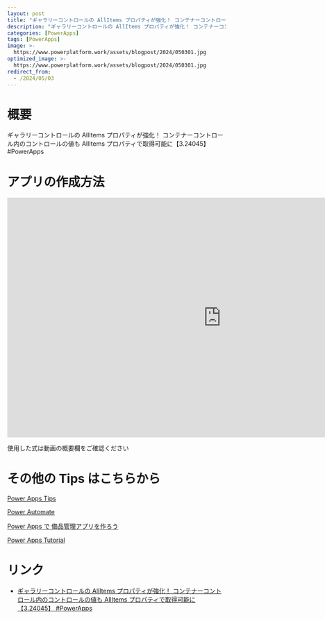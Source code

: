 ```yaml
---
layout: post
title: "ギャラリーコントロールの AllItems プロパティが強化！ コンテナーコントロール内のコントロールの値も AllItems プロパティで取得可能に【3.24045】 #PowerApps"
description: "ギャラリーコントロールの AllItems プロパティが強化！ コンテナーコントロール内のコントロールの値も AllItems プロパティで取得可能に【3.24045】 #PowerAppsを動画で分かりやすく解説"
categories: [PowerApps]
tags: [PowerApps]
image: >-
  https://www.powerplatform.work/assets/blogpost/2024/050301.jpg
optimized_image: >-
  https://www.powerplatform.work/assets/blogpost/2024/050301.jpg
redirect_from:
  - /2024/05/03
---
```



#  概要

ギャラリーコントロールの AllItems プロパティが強化！ コンテナーコントロール内のコントロールの値も AllItems プロパティで取得可能に【3.24045】 #PowerApps


# アプリの作成方法

<iframe width="983" height="553" src="https://www.youtube.com/embed/mBqW1uoa37w" title="YouTube video player" frameborder="0" allow="accelerometer; autoplay; clipboard-write; encrypted-media; gyroscope; picture-in-picture" allowfullscreen></iframe>


使用した式は動画の概要欄をご確認ください


# その他の Tips はこちらから

[Power Apps Tips](https://www.youtube.com/watch?v=VrAQf3JQ7yM&list=PLVhFi1fb3DqakSLVMn22DDcySXh9jtzi- )


[Power Automate](https://www.youtube.com/watch?v=-YnJYT0ASEM&list=PLVhFi1fb3Dqbzic6GieqnLFgD3aTj-eHA)


[Power Apps で 備品管理アプリを作ろう](https://www.youtube.com/playlist?list=PLVhFi1fb3DqZM3HKb8Hea6XEL96990Fyn)


[Power Apps Tutorial](https://www.youtube.com/playlist?list=PLVhFi1fb3DqalxpL974VvAJvV4iWoSbe_)


# リンク


- [ギャラリーコントロールの AllItems プロパティが強化！ コンテナーコントロール内のコントロールの値も AllItems プロパティで取得可能に【3.24045】 #PowerApps](https://www.youtube.com/watch?v=mBqW1uoa37w)

